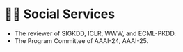# 🧑‍🎨 Social Services
- The reviewer of SIGKDD, ICLR, WWW, and ECML-PKDD.
- The Program Committee of AAAI-24, AAAI-25.
